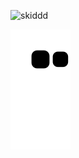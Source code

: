 ![skiddd](https://user-images.githubusercontent.com/93293719/189478020-75f9d9e9-3fe8-48c5-89a5-1f9f76ac27f4.gif)

![Snake animation](https://github.com/5c0/5c0/blob/output/github-contribution-grid-snake.svg)
